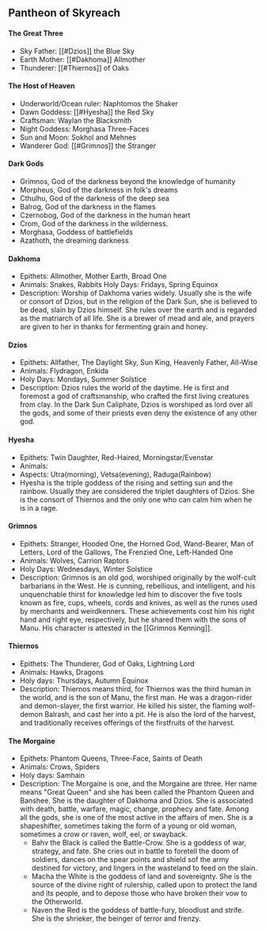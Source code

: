 ## Pantheon of Skyreach
#### The Great Three
- Sky Father: [[#Dzios]] the Blue Sky
- Earth Mother: [[#Dakhoma]] Allmother
- Thunderer: [[#Thiernos]] of Oaks

#### The Host of Heaven
- Underworld/Ocean ruler: Naphtomos the Shaker
- Dawn Goddess: [[#Hyesha]] the Red Sky
- Craftsman: Waylan the Blacksmith
- Night Goddess: Morghasa Three-Faces
- Sun and Moon: Sokhol and Mehnes
- Wanderer God: [[#Grimnos]] the Stranger

#### Dark Gods
- Grimnos, God of the darkness beyond the knowledge of humanity
- Morpheus, God of the darkness in folk's dreams  
- Cthulhu, God of the darkness of the deep sea  
- Balrog, God of the darkness in the flames  
- Czernobog, God of the darkness in the human heart  
- Crom, God of the darkness in the wilderness.  
- Morghasa, Goddess of battlefields  
- Azathoth, the dreaming darkness

#### Dakhoma
- Epithets: Allmother, Mother Earth, Broad One 
- Animals: Snakes, Rabbits
Holy Days: Fridays, Spring Equinox
- Description: Worship of Dakhoma varies widely. Usually she is the wife or consort of Dzios, but in the religion of the Dark Sun, she is believed to be dead, slain by Dzios himself. She rules over the earth and is regarded as the matriarch of all life. She is a brewer of mead and ale, and prayers are given to her in thanks for fermenting grain and honey.
#### Dzios
- Epithets: Allfather, The Daylight Sky, Sun King, Heavenly Father, All-Wise
- Animals: Flydragon, Enkida
- Holy Days: Mondays, Summer Solstice
- Description: Dzios rules the world of the daytime. He is first and foremost a god of craftsmanship, who crafted the first living creatures from clay. In the Dark Sun Caliphate, Dzios is worshiped as lord over all the gods, and some of their priests even deny the existence of any other god.

#### Hyesha
- Epithets: Twin Daughter, Red-Haired, Morningstar/Evenstar
- Animals: 
- Aspects: Utra(morning), Vetsa(evening), Raduga(Rainbow)
- Hyesha is the triple goddess of the rising and setting sun and the rainbow. Usually they are considered the triplet daughters of Dzios. She is the consort of Thiernos and the only one who can calm him when he is in a rage.

#### Grimnos
- Epithets: Stranger, Hooded One, the Horned God, Wand-Bearer, Man of Letters, Lord of the Gallows, The Frenzied One, Left-Handed One
- Animals: Wolves, Carrion Raptors
- Holy Days: Wednesdays, Winter Solstice
- Description: Grimnos is an old god, worshiped originally by the wolf-cult barbarians in the West. He is cunning, rebellious, and intelligent, and his unquenchable thirst for knowledge led him to discover the five tools known as fire, cups, wheels, cords and knives, as well as the runes used by merchants and weirdkenners. These achievements cost him his right hand and right eye, respectively, but he shared them with the sons of Manu. His character is attested in the [[Grimnos Kenning]].

#### Thiernos
- Epithets: The Thunderer, God of Oaks, Lightning Lord
- Animals: Hawks, Dragons 
- Holy days: Thursdays, Autumn Equinox
- Description: Thiernos means third, for Thiernos was the third human in the world, and is the son of Manu, the first man. He was a dragon-rider and demon-slayer, the first warrior. He killed his sister, the flaming wolf-demon Balrash, and cast her into a pit. He is also the lord of the harvest, and traditionally receives offerings of the firstfruits of the harvest.

#### The Morgaine
- Epithets: Phantom Queens, Three-Face, Saints of Death
- Animals: Crows, Spiders
- Holy days: Samhain
- Description: The Morgaine is one, and the Morgaine are three. Her name means "Great Queen" and she has been called the Phantom Queen and Banshee. She is the daughter of Dakhoma and Dzios. She is associated with death, battle, warfare, magic, change, prophecy and fate. Among all the gods, she is one of the most active in the affairs of men. She is a shapeshifter, sometimes taking the form of a young or old woman, sometimes a crow or raven, wolf, eel, or swayback.
	- Bahv the Black is called the Battle-Crow. She is a goddess of war, strategy, and fate. She cries out in battle to foretell the doom of soldiers, dances on the spear points and shield sof the army destined for victory, and lingers in the wasteland to feed on the slain.
	- Macha the White is the goddess of land and sovereignty. She is the source of the divine right of rulership, called upon to protect the land and its people, and to depose those who have broken their vow to the Otherworld.
	- Naven the Red is the goddess of battle-fury, bloodlust and strife. She is the shrieker, the beinger of terror and frenzy.